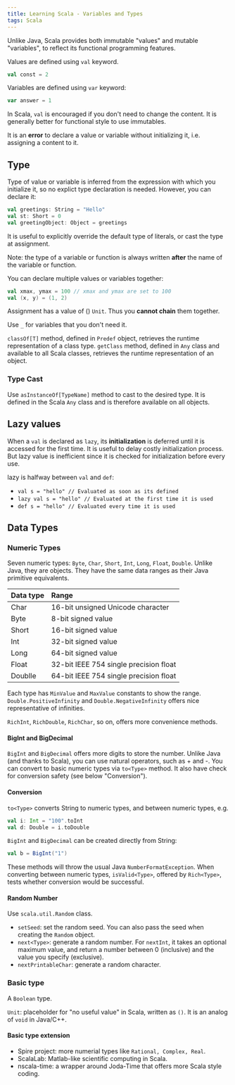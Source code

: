 ```yaml
---
title: Learning Scala - Variables and Types
tags: Scala
---
```


Unlike Java, Scala provides both immutable "values" and mutable "variables", to reflect its functional programming features.

Values are defined using `val` keyword.

```scala
val const = 2
```

Variables are defined using `var` keyword:

```scala
var answer = 1
```

In Scala, `val` is encouraged if you don't need to change the content. It is generally better for functional style to use immutables.

It is an **error** to declare a value or variable without initializing it, i.e. assigning a content to it.

## Type
Type of value or variable is inferred from the expression with which you initialize it, so no explict type declaration is needed. However, you can declare it:

```scala
val greetings: String = "Hello"
val st: Short = 0
val greetingObject: Object = greetings
```
It is useful to explicitly override the default type of literals, or cast the type at assignment.
	
Note: the type of a variable or function is always written **after** the name of the variable or function.

You can declare multiple values or variables together:

```scala
val xmax, ymax = 100 // xmax and ymax are set to 100
val (x, y) = (1, 2)
```

Assignment has a value of () `Unit`. Thus you **cannot chain** them together.

Use `_` for variables that you don't need it.

`classOf[T]` method, defined in `Predef` object, retrieves the runtime representation of a class type. `getClass` method, defined in `Any` class and available to all Scala classes, retrieves the runtime representation of an object.

### Type Cast
Use `asInstanceOf[TypeName]` method to cast to the desired type. It is defined in the Scala `Any` class and is therefore available on all objects.

## Lazy values
When a `val` is declared as `lazy`, its **initialization** is deferred until it is accessed for the first time. It is useful to delay costly initialization process. But lazy value is inefficient since it is checked for initialization before every use.

lazy is halfway between `val` and `def`:

* `val s = "hello" // Evaluated as soon as its defined`
* `lazy val s = "hello" // Evaluated at the first time it is used`
* `def s = "hello" // Evaluated every time it is used`

## Data Types
### Numeric Types
Seven numeric types: `Byte`, `Char`, `Short`, `Int`, `Long`, `Float`, `Double`. Unlike Java, they are objects. They have the same data ranges as their Java primitive equivalents.

|Data type| Range |
|:-|:-|
|Char|16-bit unsigned Unicode character|
|Byte|8-bit signed value|
|Short|16-bit signed value|
|Int|32-bit signed value|
|Long|64-bit signed value|
|Float|32-bit IEEE 754 single precision float|
|Doublle|64-bit IEEE 754 single precision float|

Each type has `MinValue` and `MaxValue` constants to show the range. `Double.PositiveInfinity` and `Double.NegativeInfinity` offers nice representative of infinities.

`RichInt`, `RichDouble`, `RichChar`, so on, offers more convenience methods. 

#### BigInt and BigDecimal
`BigInt` and `BigDecimal` offers more digits to store the number. Unlike Java (and thanks to Scala), you can use natural operators, such as + and -. You can convert to basic numeric types via `to<Type>` method. It also have check for conversion safety (see below "Conversion").

#### Conversion
`to<Type>` converts String to numeric types, and between numeric types, e.g.

```scala
val i: Int = "100".toInt
val d: Double = i.toDouble
```

`BigInt` and `BigDecimal` can be created directly from String:
```scala
val b = BigInt("1")
```

These methods will throw the usual Java `NumberFormatException`. When converting between numeric types, `isValid<Type>`, offered by `Rich<Type>`, tests whether conversion would be successful.

#### Random Number
Use `scala.util.Random` class.

* `setSeed`: set the random seed. You can also pass the seed when creating the `Random` object.
* `next<Type>`: generate a random number. For `nextInt`, it takes an optional maximum value, and return a number between 0 (inclusive) and the value you specify (exclusive).
* `nextPrintableChar`: generate a random character.

### Basic type
A `Boolean` type.

`Unit`: placeholder for "no useful value" in Scala, written as `()`. It is an analog of `void` in Java/C++.

#### Basic type extension
* Spire project: more numerial types like `Rational, Complex, Real`.
* ScalaLab: Matlab-like scientific computing in Scala.
* nscala-time: a wrapper around Joda-Time that offers more Scala style coding.

